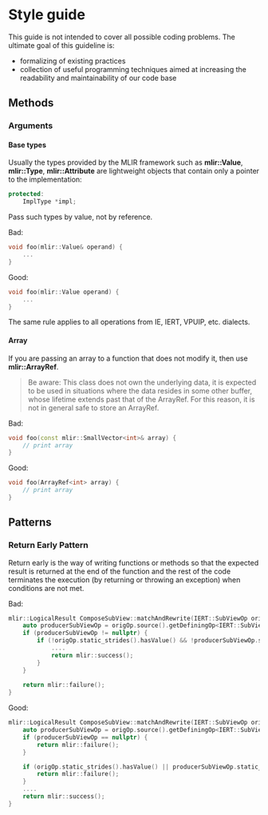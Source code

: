# Style guide
This guide is not intended to cover all possible coding problems. The ultimate goal of this guideline is:
- formalizing of existing practices
- collection of useful programming techniques aimed at increasing the readability and maintainability of our code base

## Methods

### Arguments

#### Base types

Usually the types provided by the MLIR framework such as **mlir::Value**, **mlir::Type**, **mlir::Attribute** are lightweight objects that contain only a pointer to the implementation:

```cpp
protected:
    ImplType *impl;
```

Pass such types by value, not by reference.  

Bad:
```cpp
void foo(mlir::Value& operand) {
    ...
}
```

Good:
```cpp
void foo(mlir::Value operand) {
    ...
}
```

The same rule applies to all operations from IE, IERT, VPUIP, etc. dialects.

#### Array
If you are passing an array to a function that does not modify it, then use **mlir::ArrayRef**. 

> Be aware: This class does not own the underlying data, it is expected to be used in
situations where the data resides in some other buffer, whose lifetime
extends past that of the ArrayRef. For this reason, it is not in general
safe to store an ArrayRef.

Bad:
```cpp
void foo(const mlir::SmallVector<int>& array) {
    // print array
}
```

Good:
```cpp
void foo(ArrayRef<int> array) {
    // print array
}
```

## Patterns

### Return Early Pattern

Return early is the way of writing functions or methods so that the expected result is returned at the end of the function 
and the rest of the code terminates the execution (by returning or throwing an exception) when conditions are not met.  

Bad:
```cpp
mlir::LogicalResult ComposeSubView::matchAndRewrite(IERT::SubViewOp origOp, mlir::PatternRewriter& rewriter) const {
    auto producerSubViewOp = origOp.source().getDefiningOp<IERT::SubViewOp>();
    if (producerSubViewOp != nullptr) {
        if (!origOp.static_strides().hasValue() && !producerSubViewOp.static_strides().hasValue()) {
            ....
            return mlir::success();
        }
    }
    
    return mlir::failure();
}
```

Good:
```cpp
mlir::LogicalResult ComposeSubView::matchAndRewrite(IERT::SubViewOp origOp, mlir::PatternRewriter& rewriter) const {
    auto producerSubViewOp = origOp.source().getDefiningOp<IERT::SubViewOp>();
    if (producerSubViewOp == nullptr) {
        return mlir::failure();
    }

    if (origOp.static_strides().hasValue() || producerSubViewOp.static_strides().hasValue()) {
        return mlir::failure();
    }
    ....
    return mlir::success();
}
```
